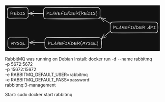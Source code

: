 ![](https://github.com/flow2708/planefinder-api-spring-data/blob/main/screenshots/planefinder-microservices.png?raw=true)

RabbitMQ was running on Debian
Install: docker run -d --name rabbitmq \
  -p 5672:5672 \
  -p 15672:15672 \
  -e RABBITMQ_DEFAULT_USER=rabbitmq \
  -e RABBITMQ_DEFAULT_PASS=password \
  rabbitmq:3-management

Start: sudo docker start rabbitmq
